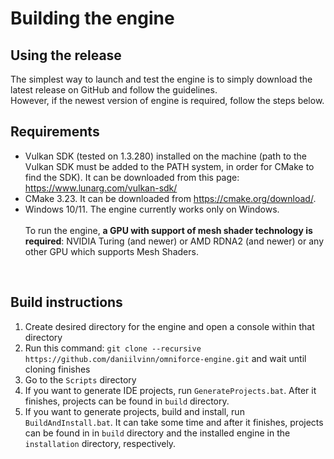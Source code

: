 # Building the engine
## Using the release
The simplest way to launch and test the engine is to simply download the latest release on GitHub and follow the guidelines.
<br>
However, if the newest version of engine is required, follow the steps below.

## Requirements
* Vulkan SDK (tested on 1.3.280) installed on the machine (path to the Vulkan SDK must be added to the PATH system, in order for CMake to find the SDK). It can be downloaded from this page: https://www.lunarg.com/vulkan-sdk/
* CMake 3.23. It can be downloaded from https://cmake.org/download/.
* Windows 10/11. The engine currently works only on Windows.
<br><br>
To run the engine, **a GPU with support of mesh shader technology is required**: NVIDIA Turing (and newer) or AMD RDNA2 (and newer) or any other GPU which supports Mesh Shaders.
<br>

## Build instructions
1. Create desired directory for the engine and open a console within that directory
2. Run this command: `git clone --recursive  https://github.com/daniilvinn/omniforce-engine.git` and wait until cloning finishes
3. Go to the `Scripts` directory
4. If you want to generate IDE projects, run `GenerateProjects.bat`. After it finishes, projects can be found in `build` directory.
5. If you want to generate projects, build and install, run `BuildAndInstall.bat`. It can take some time and after it finishes, projects can be found in in `build` directory and the installed engine in the `installation` directory, respectively.

